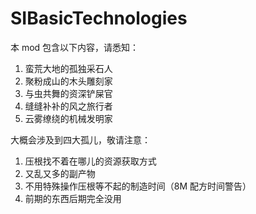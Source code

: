 # SIBasicTechnologies
本 mod 包含以下内容，请悉知：
1. 蛮荒大地的孤独采石人
2. 聚粉成山的木头雕刻家
3. 与虫共舞的资深铲屎官
4. 缝缝补补的风之旅行者
5. 云雾缭绕的机械发明家

大概会涉及到四大孤儿，敬请注意：
1. 压根找不着在哪儿的资源获取方式
2. 又乱又多的副产物
3. 不用特殊操作压根等不起的制造时间（8M 配方时间警告）
4. 前期的东西后期完全没用
